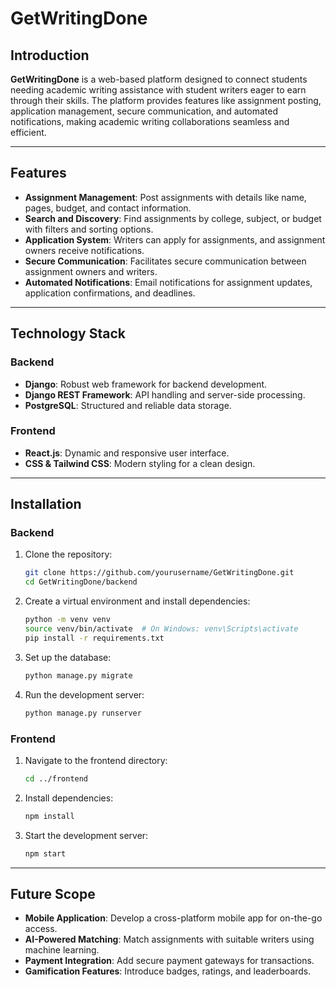 # GetWritingDone

## Introduction
**GetWritingDone** is a web-based platform designed to connect students needing academic writing assistance with student writers eager to earn through their skills. The platform provides features like assignment posting, application management, secure communication, and automated notifications, making academic writing collaborations seamless and efficient.

---

## Features
- **Assignment Management**: Post assignments with details like name, pages, budget, and contact information.
- **Search and Discovery**: Find assignments by college, subject, or budget with filters and sorting options.
- **Application System**: Writers can apply for assignments, and assignment owners receive notifications.
- **Secure Communication**: Facilitates secure communication between assignment owners and writers.
- **Automated Notifications**: Email notifications for assignment updates, application confirmations, and deadlines.

---

## Technology Stack
### Backend
- **Django**: Robust web framework for backend development.
- **Django REST Framework**: API handling and server-side processing.
- **PostgreSQL**: Structured and reliable data storage.

### Frontend
- **React.js**: Dynamic and responsive user interface.
- **CSS & Tailwind CSS**: Modern styling for a clean design.

---

## Installation
### Backend
1. Clone the repository:
   ```bash
   git clone https://github.com/yourusername/GetWritingDone.git
   cd GetWritingDone/backend
   ```
2. Create a virtual environment and install dependencies:
   ```bash
   python -m venv venv
   source venv/bin/activate  # On Windows: venv\Scripts\activate
   pip install -r requirements.txt
   ```
3. Set up the database:
   ```bash
   python manage.py migrate
   ```
4. Run the development server:
   ```bash
   python manage.py runserver
   ```

### Frontend
1. Navigate to the frontend directory:
   ```bash
   cd ../frontend
   ```
2. Install dependencies:
   ```bash
   npm install
   ```
3. Start the development server:
   ```bash
   npm start
   ```
   
---

## Future Scope
- **Mobile Application**: Develop a cross-platform mobile app for on-the-go access.
- **AI-Powered Matching**: Match assignments with suitable writers using machine learning.
- **Payment Integration**: Add secure payment gateways for transactions.
- **Gamification Features**: Introduce badges, ratings, and leaderboards.
